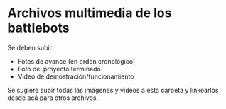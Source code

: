 # Archivos multimedia de los battlebots

Se deben subir:
- Fotos de avance (en orden cronológico)
- Foto del proyecto terminado
- Vídeo de demostración/funcionamiento

Se sugiere subir todas las imágenes y vídeos a esta carpeta y linkearlos desde acá para otros archivos. 
